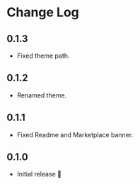 # Change Log

## 0.1.3

- Fixed theme path.

## 0.1.2

- Renamed theme.

## 0.1.1

- Fixed Readme and Marketplace banner.

## 0.1.0

- Initial release 🚀
